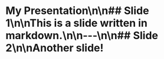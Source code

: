 # My Presentation\n\n## Slide 1\n\nThis is a slide written in markdown.\n\n---\n\n## Slide 2\n\nAnother slide!
